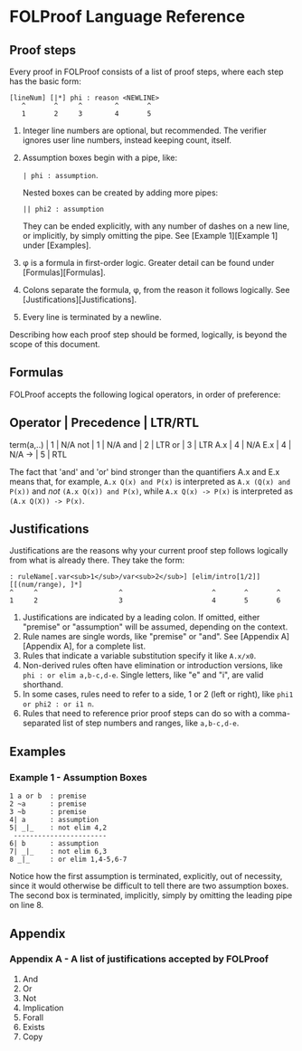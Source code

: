 # FOLProof Language Reference

## Proof steps
Every proof in FOLProof consists of a list of proof steps, where each step has the basic form:

```
[lineNum] [|*] phi : reason <NEWLINE>
   ^       ^     ^        ^       ^
   1       2     3        4       5
```

1. Integer line numbers are optional, but recommended. The verifier ignores user line numbers, instead keeping count, itself.
2. Assumption boxes begin with a pipe, like:

   `| phi : assumption`.
   
   Nested boxes can be created by adding more pipes:
   
   `|| phi2 : assumption`
   
   They can be ended explicitly, with any number of dashes on a new line, or implicitly, by simply omitting the pipe. See    [Example 1][Example 1] under [Examples].
3. &phi; is a formula in first-order logic. Greater detail can be found under [Formulas][Formulas].
4. Colons separate the formula, &phi;, from the reason it follows logically. See [Justifications][Justifications].
5. Every line is terminated by a newline.


Describing how each proof step should be formed, logically, is beyond the scope of this document.

## Formulas

FOLProof accepts the following logical operators, in order of preference:

Operator    | Precedence   | LTR/RTL
---------------------------------
term(a,..)  | 1            | N/A
not         | 1            | N/A
and         | 2            | LTR
or          | 3            | LTR
A.x         | 4            | N/A
E.x         | 4            | N/A
->          | 5            | RTL

The fact that 'and' and 'or' bind stronger than the quantifiers A.x and E.x means that, for example, `A.x Q(x) and P(x)` is interpreted as `A.x (Q(x) and P(x))` and *not* `(A.x Q(x)) and P(x)`, while `A.x Q(x) -> P(x)` is interpreted as `(A.x Q(X)) -> P(x)`.

## Justifications

Justifications are the reasons why your current proof step follows logically from what is already there. They take the form:

```
: ruleName[.var<sub>1</sub>/var<sub>2</sub>] [elim/intro[1/2]] [[(num/range), ]*]
^     ^                    ^                      ^       ^       ^
1     2                    3                      4       5       6
```

1. Justifications are indicated by a leading colon. If omitted, either "premise" or "assumption" will be assumed, depending on the context.
2. Rule names are single words, like "premise" or "and". See [Appendix A][Appendix A], for a complete list.
3. Rules that indicate a variable substitution specify it like `A.x/x0`.
4. Non-derived rules often have elimination or introduction versions, like `phi : or elim a,b-c,d-e`. Single letters, like "e" and "i", are valid shorthand.
5. In some cases, rules need to refer to a side, 1 or 2 (left or right), like `phi1 or phi2 : or i1 n`.
6. Rules that need to reference prior proof steps can do so with a comma-separated list of step numbers and ranges, like `a,b-c,d-e`.

## Examples

### Example 1 - Assumption Boxes
```
1 a or b  : premise
2 ~a      : premise
3 ~b      : premise
4| a      : assumption
5| _|_    : not elim 4,2
 -----------------------
6| b      : assumption
7| _|_    : not elim 6,3
8 _|_     : or elim 1,4-5,6-7
```
Notice how the first assumption is terminated, explicitly, out of necessity, since it would otherwise be difficult to tell there are two assumption boxes. The second box is terminated, implicitly, simply by omitting the leading pipe on line 8.

## Appendix

### Appendix A - A list of justifications accepted by FOLProof
1. And
2. Or
3. Not
4. Implication
5. Forall
6. Exists
7. Copy
